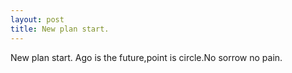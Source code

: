 ```yaml
---
layout: post
title: New plan start.
---
```


New plan start. Ago is the future,point is circle.No sorrow no pain.



